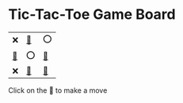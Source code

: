 # Tic-Tac-Toe Game Board
|   |   |   |
|---|---|---|
|❌ |[🔎](XOOXOEXEE.md) |⭕ |
|[🔎](XEOOOXXEE.md) |⭕ |[🔎](XEOXOOXEE.md) |
|❌ |[🔎](XEOXOEXOE.md) |[🔎](XEOXOEXEO.md) |

Click on the 🔎 to make a move